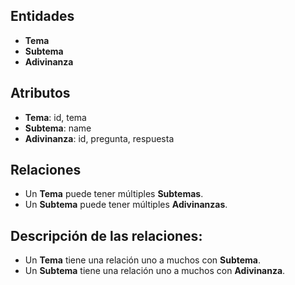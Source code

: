## Entidades
- **Tema**
- **Subtema**
- **Adivinanza**

## Atributos
- **Tema**: id, tema
- **Subtema**: name
- **Adivinanza**: id, pregunta, respuesta

## Relaciones
- Un **Tema** puede tener múltiples **Subtemas**.
- Un **Subtema** puede tener múltiples **Adivinanzas**.

## Descripción de las relaciones:
- Un **Tema** tiene una relación uno a muchos con **Subtema**.
- Un **Subtema** tiene una relación uno a muchos con **Adivinanza**.
